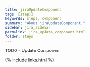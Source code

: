 ```yaml
---
title: jiraUpdateComponent
tags: [steps]
keywords: steps, component
summary: "About jiraUpdateComponent."
sidebar: jira_sidebar
permalink: jira_update_component.html
folder: steps
---
```


TODO - Update Component

{% include links.html %}
